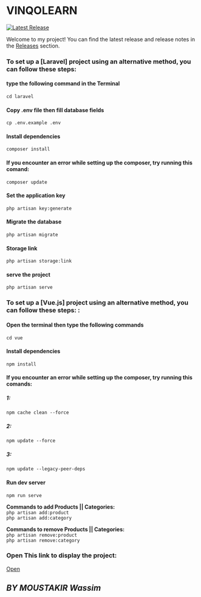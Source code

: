 # VINQOLEARN
[![Latest Release](https://img.shields.io/github/v/release/v1nqour/VINQOLEARN?label=latest%20release&style=flat-square)](https://github.com/v1nqour/VINQOLEARN/releases)

Welcome to my project! You can find the latest release and release notes in the [Releases](https://github.com/v1nqour/VINQOLEARN/releases) section.
### To set up a [Laravel] project using an alternative method, you can follow these steps:
####  type the following command in the Terminal
`cd laravel` 
#### Copy .env file then fill database fields
`cp .env.example .env` 
#### Install dependencies
`composer install`  
#### If you encounter an error while setting up the composer, try running this comand:
`composer update`  
#### Set the application key
`php artisan key:generate`
#### Migrate the database
`php artisan migrate`
#### Storage link
`php artisan storage:link`
#### serve the project
`php artisan serve`

### To set up a [Vue.js] project using an alternative method, you can follow these steps: :
#### Open the terminal then type the following commands
`cd vue` 
#### Install dependencies
`npm install`  
#### If you encounter an error while setting up the composer, try running this comands:
##### 1:
`npm cache clean --force`
##### 2:
`npm update --force`
##### 3:
`npm update --legacy-peer-deps`
#### Run dev server
`npm run serve`  


**Commands to add Products || Categories:**  
`php artisan add:product`  
`php artisan add:category`

**Commands to remove Products || Categories:**  
`php artisan remove:product`  
`php artisan remove:category`

### Open This link to display the project:
[Open](http://127.0.0.1:8000/)



## *BY MOUSTAKIR Wassim*

